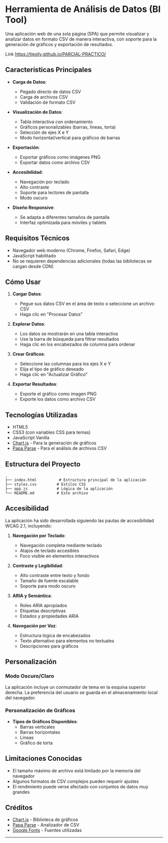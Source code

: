 # Herramienta de Análisis de Datos (BI Tool)

Una aplicación web de una sola página (SPA) que permite visualizar y analizar datos en formato CSV de manera interactiva, con soporte para la generación de gráficos y exportación de resultados.

Link
https://tjeslly.github.io/PARCIAL-PRACTICO/

## Características Principales

- **Carga de Datos**:
  - Pegado directo de datos CSV
  - Carga de archivos CSV
  - Validación de formato CSV

- **Visualización de Datos**:
  - Tabla interactiva con ordenamiento
  - Gráficos personalizables (barras, líneas, torta)
  - Selección de ejes X e Y
  - Modo horizontal/vertical para gráficos de barras

- **Exportación**:
  - Exportar gráficos como imágenes PNG
  - Exportar datos como archivo CSV

- **Accesibilidad**:
  - Navegación por teclado
  - Alto contraste
  - Soporte para lectores de pantalla
  - Modo oscuro

- **Diseño Responsive**:
  - Se adapta a diferentes tamaños de pantalla
  - Interfaz optimizada para móviles y tablets

## Requisitos Técnicos

- Navegador web moderno (Chrome, Firefox, Safari, Edge)
- JavaScript habilitado
- No se requieren dependencias adicionales (todas las bibliotecas se cargan desde CDN)

## Cómo Usar

1. **Cargar Datos**:
   - Pegue sus datos CSV en el área de texto o seleccione un archivo CSV
   - Haga clic en "Procesar Datos"

2. **Explorar Datos**:
   - Los datos se mostrarán en una tabla interactiva
   - Use la barra de búsqueda para filtrar resultados
   - Haga clic en los encabezados de columna para ordenar

3. **Crear Gráficos**:
   - Seleccione las columnas para los ejes X e Y
   - Elija el tipo de gráfico deseado
   - Haga clic en "Actualizar Gráfico"

4. **Exportar Resultados**:
   - Exporte el gráfico como imagen PNG
   - Exporte los datos como archivo CSV

## Tecnologías Utilizadas

- HTML5
- CSS3 (con variables CSS para temas)
- JavaScript Vanilla
- [Chart.js](https://www.chartjs.org/) - Para la generación de gráficos
- [Papa Parse](https://www.papaparse.com/) - Para el análisis de archivos CSV

## Estructura del Proyecto

```
.
├── index.html          # Estructura principal de la aplicación
├── styles.css         # Estilos CSS
├── app.js             # Lógica de la aplicación
└── README.md          # Este archivo
```

## Accesibilidad

La aplicación ha sido desarrollada siguiendo las pautas de accesibilidad WCAG 2.1, incluyendo:

1. **Navegación por Teclado**:
   - Navegación completa mediante teclado
   - Atajos de teclado accesibles
   - Foco visible en elementos interactivos

2. **Contraste y Legibilidad**:
   - Alto contraste entre texto y fondo
   - Tamaño de fuente escalable
   - Soporte para modo oscuro

3. **ARIA y Semántica**:
   - Roles ARIA apropiados
   - Etiquetas descriptivas
   - Estados y propiedades ARIA

4. **Navegación por Voz**:
   - Estructura lógica de encabezados
   - Texto alternativo para elementos no textuales
   - Descripciones para gráficos

## Personalización

### Modo Oscuro/Claro

La aplicación incluye un conmutador de tema en la esquina superior derecha. La preferencia del usuario se guarda en el almacenamiento local del navegador.

### Personalización de Gráficos

- **Tipos de Gráficos Disponibles**:
  - Barras verticales
  - Barras horizontales
  - Líneas
  - Gráfico de torta

## Limitaciones Conocidas

- El tamaño máximo de archivo está limitado por la memoria del navegador
- Algunos formatos de CSV complejos pueden requerir ajustes
- El rendimiento puede verse afectado con conjuntos de datos muy grandes


## Créditos

- [Chart.js](https://www.chartjs.org/) - Biblioteca de gráficos
- [Papa Parse](https://www.papaparse.com/) - Analizador de CSV
- [Google Fonts](https://fonts.google.com/) - Fuentes utilizadas

---

